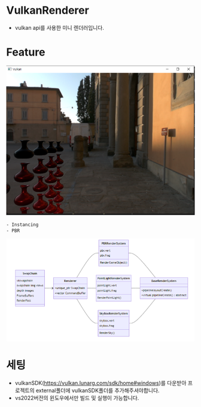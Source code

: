 ﻿# VulkanRenderer
- vulkan api를 사용한 미니 렌더러입니다.


# Feature
![실행 결과](./image.png)
```
- Instancing
- PBR

```

![구조](./flowchart.png)


# 세팅
- vulkanSDK(https://vulkan.lunarg.com/sdk/home#windows)를 다운받아 프로젝트의 external폴더에 vulkanSDK폴더를 추가해주셔야합니다.
- vs2022버전의 윈도우에서만 빌드 및 실행이 가능합니다.
